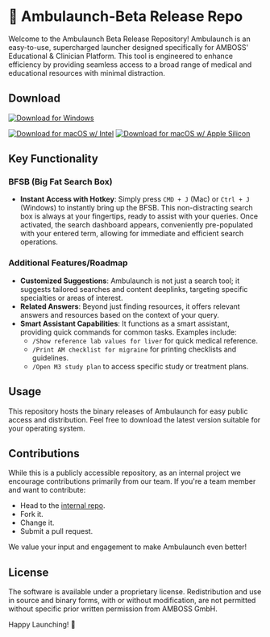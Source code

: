# 🚀 Ambulaunch-Beta Release Repo

Welcome to the Ambulaunch Beta Release Repository! Ambulaunch is an easy-to-use, supercharged launcher designed specifically for AMBOSS' Educational & Clinician Platform. This tool is engineered to enhance efficiency by providing seamless access to a broad range of medical and educational resources with minimal distraction.

## Download

[![Download for Windows](https://img.shields.io/badge/latest-Windows%20x64-blue.svg)](https://github.com/amboss-mededu/ambulaunch-beta-releases/releases/download/v1.6.3/Ambulaunch-1.6.3-win-setup-x64-3182e4b2-98e1-4103-b4e1-e43185415c1e.exe)

[![Download for macOS w/ Intel](https://img.shields.io/badge/latest-macOS%20x64-white.svg)](https://github.com/amboss-mededu/ambulaunch-beta-releases/releases/download/v1.6.3/Ambulaunch-1.6.3-mac-x64-3182e4b2-98e1-4103-b4e1-e43185415c1e.dmg)
[![Download for macOS w/ Apple Silicon](https://img.shields.io/badge/latest-macOS%20ARM-white.svg)](https://github.com/amboss-mededu/ambulaunch-beta-releases/releases/download/v1.6.3/Ambulaunch-1.6.3-mac-arm64-3182e4b2-98e1-4103-b4e1-e43185415c1e.dmg)

## Key Functionality

### BFSB (Big Fat Search Box)
- **Instant Access with Hotkey**: Simply press `CMD + J` (Mac) or `Ctrl + J` (Windows) to instantly bring up the BFSB. This non-distracting search box is always at your fingertips, ready to assist with your queries. Once activated, the search dashboard appears, conveniently pre-populated with your entered term, allowing for immediate and efficient search operations.

### Additional Features/Roadmap
- **Customized Suggestions**: Ambulaunch is not just a search tool; it suggests tailored searches and content deeplinks, targeting specific specialties or areas of interest.
- **Related Answers**: Beyond just finding resources, it offers relevant answers and resources based on the context of your query.
- **Smart Assistant Capabilities**: It functions as a smart assistant, providing quick commands for common tasks. Examples include:
  - `/Show reference lab values for liver` for quick medical reference.
  - `/Print AM checklist for migraine` for printing checklists and guidelines.
  - `/Open M3 study plan` to access specific study or treatment plans.

## Usage

This repository hosts the binary releases of Ambulaunch for easy public access and distribution. Feel free to download the latest version suitable for your operating system.

## Contributions

While this is a publicly accessible repository, as an internal project we encourage contributions primarily from our team. If you're a team member and want to contribute:
- Head to the [internal repo](https://github.com/amboss-mededu/Ambulaunch).
- Fork it.
- Change it.
- Submit a pull request.

We value your input and engagement to make Ambulaunch even better!

## License

The software is available under a proprietary license. Redistribution and use in source and binary forms, with or without modification, are not permitted without specific prior written permission from AMBOSS GmbH.

Happy Launching! 🌟
